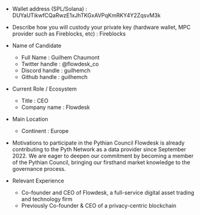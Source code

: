 - Wallet address (SPL/Solana) : DUYaUTikwfCQaRwzE1xJhTKGxAVPqKmRKY4Y2ZqsvM3k

- Describe how you will custody your private key (hardware wallet, MPC provider such as Fireblocks, etc) : Fireblocks

- Name of Candidate
  - Full Name : Guilhem Chaumont
  - Twitter handle : @flowdesk_co
  - Discord handle : guilhemch
  - Github handle : guilhemch

- Current Role / Ecosystem
  - Title : CEO
  - Company name : Flowdesk

- Main Location
  - Continent : Europe 

- Motivations to participate in the Pythian Council
  Flowdesk is already contributing to the Pyth Network as a data provider since September 2022. We are eager to deepen our commitment by becoming a member of the Pythian Council, bringing our firsthand market knowledge to the governance process.
 

- Relevant Experience
  - Co-founder and CEO of Flowdesk, a full-service digital asset trading and technology firm
  - Previously Co-founder & CEO of a privacy-centric blockchain 
